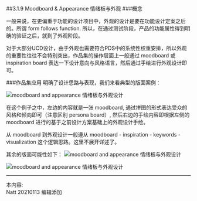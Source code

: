 ##3.1.9 Moodboard & Appearance 情绪板与外观
###概念

一般来说，在更偏重于功能的设计项目中，外观的设计是要在功能设计定案之后的。所谓 form follows function. 所以，在通过测试阶段，产品的功能属性得到明确的验证之后，就到了外观阶段。

对于大部分UCD设计，由于外观也需要符合PDS中的系统性权重安排，所以外观的重要性往往不会特别突出，作品集的操作层面上一般通过 moodboard 或 inspiration board 表达一下设计意向与风格语言，然后通过手绘进行外观设计即可。


###作品集应用
明确了设计思路与表现，我们来看典型的版面案例：

![moodboard and appearance 情绪板与外观设计](http://kitpic.makebi.net/2021/id_18.jpg)

在这个例子之中，左边的内容就是一张 moodboard, 通过拼图的形式表达受众的风格和倾向即可（注意区别 persona board）, 然后右边的手绘内容即根据左侧的 moodboard 进行的基于之前设计方案基础上的外观设计手绘。

从 moodboard 到外观设计一般遵从 moodboard - inspiration - keywords - visualization 这个逻辑思路。这里不展开详述了。

其余的版面可能性如下：
![moodboard and appearance 情绪板与外观设计](http://kitpic.makebi.net/2021/id_19.jpg)

  
  
![moodboard and appearance 情绪板与外观设计](http://kitpic.makebi.net/2021/id_20.jpg)


---
本内容:  
Natt 20210113 编辑添加
